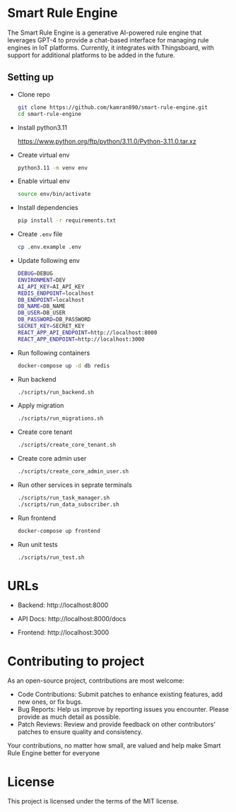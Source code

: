 # Smart Rule Engine

The Smart Rule Engine is a generative AI-powered rule engine that leverages GPT-4 to provide a chat-based interface for managing rule engines in IoT platforms. Currently, it integrates with Thingsboard, with support for additional platforms to be added in the future.


## Setting up
* Clone repo

    ```bash
    git clone https://github.com/kamran890/smart-rule-engine.git
    cd smart-rule-engine
    ```

* Install python3.11

    https://www.python.org/ftp/python/3.11.0/Python-3.11.0.tar.xz

* Create virtual env

    ```bash
    python3.11 -m venv env
    ```

* Enable virtual env

    ```bash
    source env/bin/activate
    ```

* Install dependencies

    ```bash
    pip install -r requirements.txt
    ```

* Create `.env` file

    ```bash
    cp .env.example .env
    ```

* Update following env

    ```bash
    DEBUG=DEBUG
    ENVIRONMENT=DEV
    AI_API_KEY=AI_API_KEY
    REDIS_ENDPOINT=localhost
    DB_ENDPOINT=localhost
    DB_NAME=DB_NAME
    DB_USER=DB_USER
    DB_PASSWORD=DB_PASSWORD
    SECRET_KEY=SECRET_KEY
    REACT_APP_API_ENDPOINT=http://localhost:8000
    REACT_APP_ENDPOINT=http://localhost:3000
    ```

* Run following containers

  ```bash
  docker-compose up -d db redis
  ```

* Run backend

  ```bash
  ./scripts/run_backend.sh
  ```

* Apply migration

  ```bash
  ./scripts/run_migrations.sh
  ```

* Create core tenant

  ```bash
  ./scripts/create_core_tenant.sh
  ```

* Create core admin user

  ```bash
  ./scripts/create_core_admin_user.sh
  ```

* Run other services in seprate terminals

  ```bash
  ./scripts/run_task_manager.sh
  ./scripts/run_data_subscriber.sh
  ```

* Run frontend

  ```bash
  docker-compose up frontend
  ```

* Run unit tests

  ```bash
  ./scripts/run_test.sh
  ```

# URLs

* Backend: http://localhost:8000

* API Docs: http://localhost:8000/docs

* Frontend: http://localhost:3000

# Contributing to project

As an open-source project, contributions are most welcome:

* Code Contributions: Submit patches to enhance existing features, add new ones, or fix bugs.
* Bug Reports: Help us improve by reporting issues you encounter. Please provide as much detail as possible.
* Patch Reviews: Review and provide feedback on other contributors' patches to ensure quality and consistency.

Your contributions, no matter how small, are valued and help make Smart Rule Engine better for everyone

# License

This project is licensed under the terms of the MIT license.
